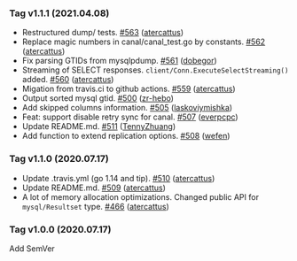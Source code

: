 ### Tag v1.1.1 (2021.04.08)
* Restructured dump/ tests. [#563](https://github.com/go-mysql-org/go-mysql/pull/563) ([atercattus](https://github.com/atercattus))
* Replace magic numbers in canal/canal_test.go by constants. [#562](https://github.com/go-mysql-org/go-mysql/pull/562) ([atercattus](https://github.com/atercattus))
* Fix parsing GTIDs from mysqlpdump. [#561](https://github.com/go-mysql-org/go-mysql/pull/561) ([dobegor](https://github.com/dobegor))
* Streaming of SELECT responses. `client/Conn.ExecuteSelectStreaming()` added. [#560](https://github.com/go-mysql-org/go-mysql/pull/560) ([atercattus](https://github.com/atercattus))
* Migation from travis.ci to github actions. [#559](https://github.com/go-mysql-org/go-mysql/pull/559) ([atercattus](https://github.com/atercattus))
* Output sorted mysql gtid. [#500](https://github.com/go-mysql-org/go-mysql/pull/500) ([zr-hebo](https://github.com/zr-hebo))
* Add skipped columns information. [#505](https://github.com/go-mysql-org/go-mysql/pull/505) ([laskoviymishka](https://github.com/laskoviymishka))
* Feat: support disable retry sync for canal. [#507](https://github.com/go-mysql-org/go-mysql/pull/507) ([everpcpc](https://github.com/everpcpc))
* Update README.md. [#511](https://github.com/go-mysql-org/go-mysql/pull/511) ([TennyZhuang](https://github.com/TennyZhuang))
* Add function to extend replication options. [#508](https://github.com/go-mysql-org/go-mysql/pull/508) ([wefen](https://github.com/wefen))

### Tag v1.1.0 (2020.07.17)
* Update .travis.yml (go 1.14 and tip). [#510](https://github.com/go-mysql-org/go-mysql/pull/510) ([atercattus](https://github.com/atercattus))
* Update README.md. [#509](https://github.com/go-mysql-org/go-mysql/pull/509) ([atercattus](https://github.com/atercattus))
* A lot of memory allocation optimizations. Changed public API for `mysql/Resultset` type. [#466](https://github.com/go-mysql-org/go-mysql/pull/466) ([atercattus](https://github.com/atercattus))

### Tag v1.0.0 (2020.07.17)
Add SemVer
